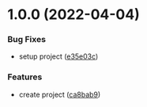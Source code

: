# 1.0.0 (2022-04-04)


### Bug Fixes

* setup project ([e35e03c](https://github.com/andraderaul/poc-release/commit/e35e03c5991dbdcd3495f903cbf2397e4bd6b4fb))


### Features

* create project ([ca8bab9](https://github.com/andraderaul/poc-release/commit/ca8bab9fe4039afb59e73594c33a5cb84401b058))
